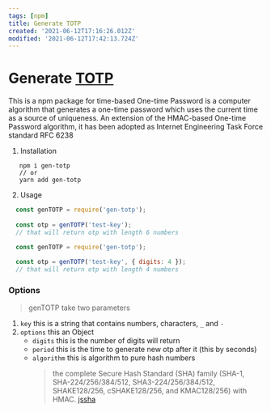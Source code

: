 ```yaml
---
tags: [npm]
title: Generate TOTP
created: '2021-06-12T17:16:26.012Z'
modified: '2021-06-12T17:42:13.724Z'
---
```


# Generate [TOTP](https://www.npmjs.com/package/gen-totp)

<p>This is a npm package for time-based One-time Password is a computer algorithm that generates a one-time password which uses the current time as a source of uniqueness. An extension of the HMAC-based One-time Password algorithm, it has been adopted as Internet Engineering Task Force standard RFC 6238</p>

1. Installation 

```bach
   npm i gen-totp
   // or
   yarn add gen-totp
```

2. Usage

```js
  const genTOTP = require('gen-totp');
  
  const otp = genTOTP('test-key');
  // that will return otp with length 6 numbers
```

```js
  const genTOTP = require('gen-totp');
  
  const otp = genTOTP('test-key', { digits: 4 });
  // that will return otp with length 4 numbers
```

### Options
 > genTOTP take two parameters

 1. `key` this is a string that contains numbers, characters, `_` and `-`
 2. `options` this an Object
    - `digits` this is the number of digits will return
    - `period` this is the time to generate new otp after it (this by seconds)
    - `algorithm` this is algorithm to pure hash numbers 
      > the complete Secure Hash Standard (SHA) family (SHA-1, SHA-224/256/384/512, SHA3-224/256/384/512, SHAKE128/256, cSHAKE128/256, and KMAC128/256) with HMAC. [jssha](https://www.npmjs.com/package/jssha)
  
  